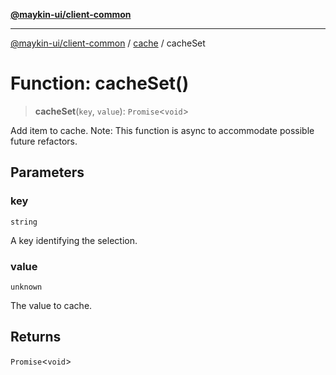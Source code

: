 [**@maykin-ui/client-common**](../../README.md)

***

[@maykin-ui/client-common](../../README.md) / [cache](../README.md) / cacheSet

# Function: cacheSet()

> **cacheSet**(`key`, `value`): `Promise`\<`void`\>

Add item to cache.
Note: This function is async to accommodate possible future refactors.

## Parameters

### key

`string`

A key identifying the selection.

### value

`unknown`

The value to cache.

## Returns

`Promise`\<`void`\>
